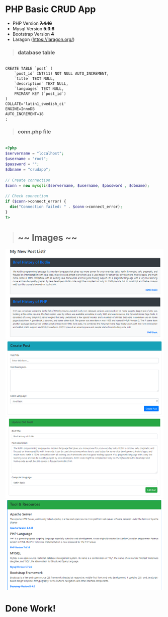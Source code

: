 # PHP Basic CRUD App

- PHP Version ~~**7.4.16**~~
- Mysql Version ~~**5.3.8**~~
- Bootstrap Version ~~**4**~~
- Laragon (https://laragon.org/)

> ### database table

```mysql

CREATE TABLE `post` (
	`post_id` INT(11) NOT NULL AUTO_INCREMENT,
	`title` TEXT NULL,
	`description` TEXT NULL,
	`languages` TEXT NULL,
	PRIMARY KEY (`post_id`)
)
COLLATE='latin1_swedish_ci'
ENGINE=InnoDB
AUTO_INCREMENT=18
;

```

> ### conn.php file

```php

<?php
$servername = "localhost";
$username = "root";
$password = "";
$dbname = "crudapp";

// Create connection
$conn = new mysqli($servername, $username, $password , $dbname);

// Check connection
if ($conn->connect_error) {
  die("Connection failed: " . $conn->connect_error);
}
?>

```

> # ~~ Images ~~

<img src="https://github.com/skills28/php-crud/blob/main/index-page-crud-aap.PNG" title="Home Page">
<img src="https://github.com/skills28/php-crud/blob/main/post-page-crud-app.PNG" title="Post Page">
<img src="https://github.com/skills28/php-crud/blob/main/update-page-crud-app.PNG" title="Update Page">
<img src="https://github.com/skills28/php-crud/blob/main/tool-page-crud-app.PNG" title="Tools Page">


# Done Work!
